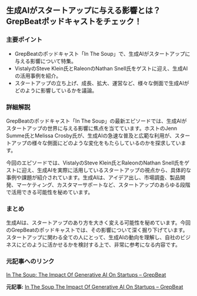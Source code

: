 ## 生成AIがスタートアップに与える影響とは？GrepBeatポッドキャストをチェック！

### 主要ポイント

* GrepBeatのポッドキャスト「In The Soup」で、生成AIがスタートアップに与える影響について特集。
* VistalyのSteve Klein氏とRaleonのNathan Snell氏をゲストに迎え、生成AIの活用事例を紹介。
* スタートアップの立ち上げ、成長、拡大、運営など、様々な側面で生成AIがどのように影響しているかを議論。

### 詳細解説

GrepBeatのポッドキャスト「In The Soup」の最新エピソードでは、生成AIがスタートアップの世界に与える影響に焦点を当てています。ホストのJenn Summe氏とMelissa Crosby氏が、生成AIの急速な普及と広範な利用が、スタートアップの様々な側面にどのような変化をもたらしているのかを探求しています。

今回のエピソードでは、VistalyのSteve Klein氏とRaleonのNathan Snell氏をゲストに迎え、生成AIを実際に活用しているスタートアップの視点から、具体的な事例や課題が紹介されています。生成AIは、アイデア出し、市場調査、製品開発、マーケティング、カスタマーサポートなど、スタートアップのあらゆる段階で活用できる可能性を秘めています。

### まとめ

生成AIは、スタートアップのあり方を大きく変える可能性を秘めています。今回のGrepBeatのポッドキャストでは、その影響について深く掘り下げています。スタートアップに関わる全ての人にとって、生成AIの動向を理解し、自社のビジネスにどのように活かせるかを検討する上で、非常に参考になる内容です。

### 元記事へのリンク

[In The Soup: The Impact Of Generative AI On Startups – GrepBeat](https://www.grepbeat.com/2025/04/30/in-the-soup-the-impact-of-generative-ai-on-startups/)


**元記事:** [In The Soup The Impact Of Generative AI On Startups – GrepBeat](https://grepbeat.com/2025/04/30/in-the-soup-the-impact-of-generative-ai-on-startups/)